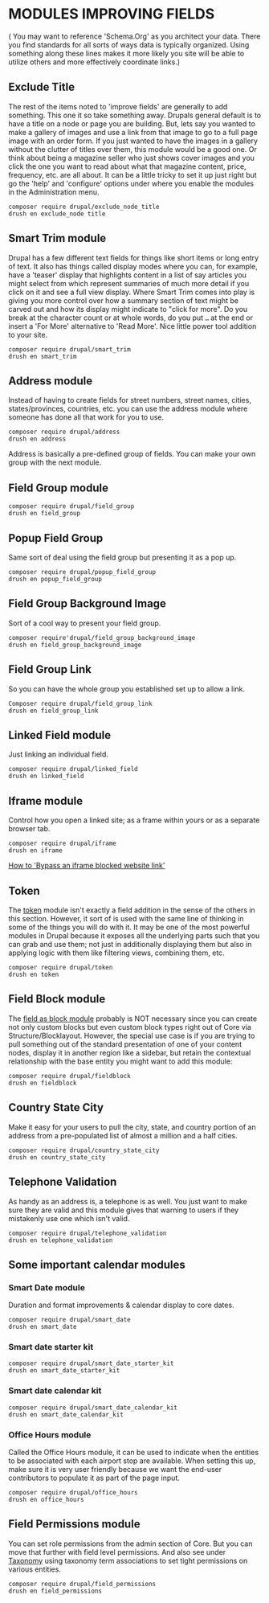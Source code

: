 
# MODULES IMPROVING FIELDS 
( You may want to reference 'Schema.Org' as you architect your data.  There you find standards for all sorts of ways data is typically organized.  Using something along these lines makes it more likely you site will be able to utilize others and more effectively coordinate links.)

## Exclude Title

The rest of the items noted to 'improve fields' are generally to add something.  This one it so take something away.  Drupals general default is to have a title on a node or page you are building.  But, lets say you wanted to make a gallery of images and use a link from that image to go to a full page image with an order form.  If you just wanted to have the images in a gallery without the clutter of titles over them, this module would be a good one.  Or think about being a magazine seller who just shows cover images and you click the one you want to read about what that magazine content, price, frequency, etc. are all about.  It can be a little tricky to set it up just right but go the 'help' and 'configure' options under where you enable the modules in the Administration menu.

`composer require drupal/exclude_node_title`<br>
`drush en exclude_node title`

## Smart Trim module
Drupal has a few different text fields for things like short items or long entry of text.  It also has things called display modes where you can, for example, have a 'teaser' display that highlights content in a list  of say articles you might select from which represent summaries of much more detail if you click on it and see a full view display.  Where Smart Trim comes into play is giving you more control over how a summary section of text might be carved out and how its display might indicate to "click for more".  Do you break at the character count or at whole words, do you put `…` at the end or insert a 'For More' alternative to 'Read More'.  Nice little power tool addition to your site.

`composer require drupal/smart_trim`<br>
`drush en smart_trim`


## Address module

Instead of having to create fields for street numbers, street names, cities, states/provinces, countries, etc. you can use the address module where someone has done all that work for you to use.

`composer require drupal/address`<br>
`drush en address`

Address is basically a pre-defined group of fields. You can make your own group with the next module.

## Field Group module

`composer require drupal/field_group`<br>
`drush en field_group`

## Popup Field Group

Same sort of deal using the field group but presenting it as a pop up.

`composer require drupal/popup_field_group`<br>
`drush en popup_field_group`

## Field Group Background Image

Sort of a cool way to present your field group.

`composer require'drupal/field_group_background_image`<br>
`drush en field_group_background_image`

## Field Group Link

So you can have the whole group you established set up to allow a link.

`Composer require drupal/field_group_link`<br>
`drush en field_group_link`

## Linked Field module

Just linking an individual field.

`composer require drupal/linked_field`<br>
`drush en linked_field`

## Iframe module

Control how you open a linked site; as a frame within yours or as a separate browser tab.

`composer require drupal/iframe`<br>
`drush en iframe`

[How to 'Bypass an iframe blocked website link'](https://mail.google.com/mail/u/1/#inbox/FMfcgxwGBmxNzFRfMwvpmxJtqZLGmhQV)

## Token

The [token](../modules/development.md#token) module isn't exactly a field addition in the sense of the others in this section.  However, it sort of is used with the same line of thinking in some of the things you will do with it.  It may be one of the most powerful modules in Drupal because it exposes all the underlying parts such that you can grab and use them; not just in additionally displaying them but also in applying logic with them like filtering views, combining them, etc.

`composer require drupal/token`<br>
`drush en token`

## Field Block module

The [field as block module](https://www.youtube.com/watch?v=Q-F0ZFcfYps) probably is NOT necessary since you can create not only custom blocks but even custom block types right out of Core via Structure/Blocklayout.  However, the special use case is if you are trying to pull something out of the standard presentation of one of your content nodes, display it in another region like a sidebar, but retain the contextual relationship with the base entity you might want to add this module:

`composer require drupal/fieldblock`<br>
`drush en fieldblock`

## Country State City

Make it easy for your users to pull the city, state, and country portion of an address from a pre-populated list of almost a million and a half cities.

`composer require drupal/country_state_city`<br>
`drush en country_state_city`

## Telephone Validation

As handy as an address is, a telephone is as well.  You just want to make sure they are valid and this module gives that warning to users if they mistakenly use one which isn't valid.

`composer require drupal/telephone_validation`<br>
`drush en telephone_validation`

## Some important calendar modules

### Smart Date module

Duration and format improvements & calendar display to core dates.

`composer require drupal/smart_date`<br>
`drush en smart_date`

### Smart date starter kit

`composer require drupal/smart_date_starter_kit`<br>
`drush en smart_date_starter_kit`

### Smart date calendar kit

`composer require drupal/smart_date_calendar_kit`<br>
`drush en smart_date_calendar_kit`

### Office Hours module

Called the Office Hours module, it can be used to indicate when the entities to be associated with each airport stop are available.  When setting this up, make sure it is very user friendly because we want the end-user contributors to populate it as part of the page input.

`composer require drupal/office_hours`<br>
`drush en office_hours`

## Field Permissions module

You can set role permissions from the admin section of Core.  But you can move that further with field level permissions.  And also see under [Taxonomy](../modules/taxonomy.md) using taxonomy term associations to set tight permissions on various entities.

`composer require drupal/field_permissions`<br>
`drush en field_permissions`



